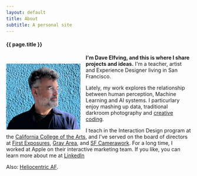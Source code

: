 ```yaml
---
layout: default
title: About
subtitle: A personal site
---
```


<div class="wrap">
	<h4>{{ page.title }}</h4>

  <img src = "images/self.jpg" style = "float:left; width: 40%; margin-top: 25px; margin-right: 15px;"/>

  <p><b>I'm Dave Elfving, and this is where I share projects and ideas.</b> I'm a teacher, artist and Experience Designer living in San Francisco.</p>

  <p>Lately, my work explores the relationship between human perception, Machine Learning and AI systems. I particurlary enjoy mashing up data, traditional darkroom photography and <a href ="https://en.wikipedia.org/wiki/Creative_coding">creative coding</a>.</p>

  <p>I teach in the Interaction Design program at the <a href = "https://www.cca.edu/design/ixd/">California College of the Arts</a>, and I've served on the board of directors at <a href="http://www.firstexposures.org">First Exposures</a>, <a href = "http://www.grayarea.org">Gray Area</a>, and <a href = "http://www.sfcamerawork.org">SF Camerawork</a>. For a long time, I worked at Apple on their interactive marketing team. If you like, you can learn more about me at <a href ="https://www.linkedin.com/in/delfving/">LinkedIn</a></p>

  <p>Also: <a href = "https://www.heliocentricAF.org">Heliocentric AF</a>.</p>
</div>
